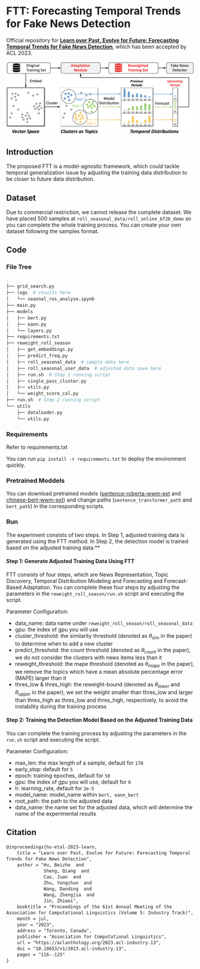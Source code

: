 # FTT: Forecasting Temporal Trends for Fake News Detection

Official repository for **[Learn over Past, Evolve for Future: Forecasting Temporal Trends for Fake News Detection](https://aclanthology.org/2023.acl-industry.13.pdf)**, which has been accepted by ACL 2023.

![Alt text](meta_data/FTT.png)

## Introduction

The proposed FTT is a model-agnostic framework, which could tackle temporal generalization issue by adjusting the training data distribution to be closer to future data distribution.

## Dataset

Due to commercial restriction, we cannot release the complete dataset. We have placed 500 samples at `roll_seasonal_data/roll_online_bf20_demo`  so you can complete the whole training process. You can create your own dataset following the samples format.

## Code

### File Tree

```bash
.
├── grid_search.py
├── logs  # results here
│   └── seaonal_res_analyse.ipynb
├── main.py
├── models
│   ├── bert.py
│   ├── eann.py
│   └── layers.py
├── requirements.txt
├── reweight_roll_season
│   ├── get_embeddings.py
│   ├── predict_freq.py
│   ├── roll_seasonal_data  # sample data here
│   ├── roll_seasonal_user_data  # adjusted data save here
│   ├── run.sh  # Step 1 running script
│   ├── single_pass_cluster.py
│   ├── utils.py
│   └── weight_score_cal.py
├── run.sh  # Step 2 running script
└── utils
    ├── dataloader.py
    └── utils.py
```

### Requirements

Refer to requirements.txt

You can run `pip install -r requirements.txt` to deploy the environment quickly.

### Pretrained Moddels

You can download pretrained models ([sentence-roberta-wwm-ext](https://huggingface.co/imxly/sentence_roberta_wwm_ext) and [chinese-bert-wwm-ext](https://huggingface.co/hfl/chinese-bert-wwm-ext)) and change paths (`sentence_transformer_path` and `bert_path`) in the corresponding scripts.

### Run

The experiment consists of two steps. In Step 1, adjusted training data is generated using the FTT method. In Step 2, the detection model is trained based on the adjusted training data.**

#### Step 1: Generate Adjusted Training Data Using FTT

FTT consists of four steps, which are News Representation, Topic Discovery, Temporal Distribution Modeling and Forecasting and Forecast-Based Adaptation. You can complete these four steps by adjusting the parameters in the `reweight_roll_season/run.sh` script and executing the script.

Parameter Configuration:

- data_name: data name under `reweight_roll_season/roll_seasonal_data`
- gpu: the index of gpu you will use
- cluster_threshold: the similarity threshold (denoted as $θ_{sim}$ in the paper) to determine when to add a new cluster
- predict_threshold: the count threshold (denoted as $θ_{count}$ in the paper), we do not consider the clusters with news items less than it
- reweight_threshold: the mape threshold (denoted as $θ_{mape}$ in the paper), we remove the topics which have a mean absolute percentage error (MAPE) larger than it
- thres_low & thres_high: the reweight-bound (denoted as $θ_{lower}$ and $θ_{upper}$ in the paper), we set the weight smaller than thres_low and larger than thres_high as thres_low and thres_high, respectively, to avoid the instability during the training process

#### Step 2: Training the Detection Model Based on the Adjusted Training Data

You can  complete the training process by adjusting the parameters in the `run.sh` script and executing the script.

Parameter Configuration:

- max_len: the max length of a sample, default for `170`
- early_stop: default for `5`
- epoch: training epoches, default for `50`
- gpu: the index of gpu you will use, default for `0`
- lr: learning_rate, default for `2e-5`
- model_name: model_name within `bert, eann_bert`
- root_path: the path to the adjusted data
- data_name: the name set for the adjusted data, which will determine the name of the experimental results

## Citation

```
@inproceedings{hu-etal-2023-learn,
    title = "Learn over Past, Evolve for Future: Forecasting Temporal Trends for Fake News Detection",
    author = "Hu, Beizhe  and
              Sheng, Qiang  and
              Cao, Juan  and
              Zhu, Yongchun  and
              Wang, Danding  and
              Wang, Zhengjia  and
              Jin, Zhiwei",
    booktitle = "Proceedings of the 61st Annual Meeting of the Association for Computational Linguistics (Volume 5: Industry Track)",
    month = jul,
    year = "2023",
    address = "Toronto, Canada",
    publisher = "Association for Computational Linguistics",
    url = "https://aclanthology.org/2023.acl-industry.13",
    doi = "10.18653/v1/2023.acl-industry.13",
    pages = "116--125"
}

```
